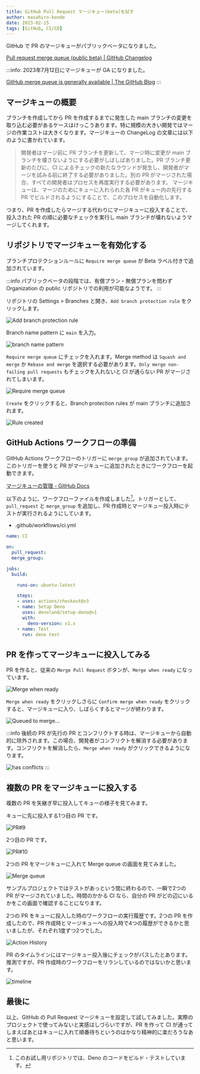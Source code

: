 ```yaml
---
title: GitHub Pull Request マージキュー(beta)を試す
author: masahiro-kondo
date: 2023-02-15
tags: [GitHub, CI/CD]
---
```


GitHub で PR のマージキューがパブリックベータになりました。

[Pull request merge queue (public beta) | GitHub Changelog](https://github.blog/changelog/2023-02-08-pull-request-merge-queue-public-beta/)

:::info:
2023年7月12日にマージキューが GA になりました。

[GitHub merge queue is generally available | The GitHub Blog](https://github.blog/2023-07-12-github-merge-queue-is-generally-available/)
:::

## マージキューの概要
ブランチを作成してから PR を作成するまでに発生した main ブランチの変更を取り込む必要があるケースはけっこうあります。特に規模の大きい開発ではマージの作業コストは大きくなります。マージキューの ChangeLog の文章には以下のように書かれています。

> 開発者はマージ前に PR ブランチを更新して、マージ時に変更が main ブランチを壊さないようにする必要がしばしばありました。PR ブランチ更新のたびに、CI によるチェックの新たなラウンドが発生し、開発者がマージを試みる前に終了する必要がありました。別の PR がマージされた場合、すべての開発者はプロセスを再度実行する必要があります。
> マージキューは、マージのためにキューに入れられた各 PR がキュー内の先行する PR でビルドされるようにすることで、このプロセスを自動化します。

つまり、PR を作成したらマージする代わりにマージキューに投入することで、投入された PR の順に必要なチェックを実行し main ブランチが壊れないようマージしてくれます。

## リポジトリでマージキューを有効化する
ブランチプロテクションルールに `Require merge queue` が Beta ラベル付きで追加されています。

:::info
パブリックベータの段階では、有償プラン・無償プランを問わず Organization の public リポジトリでの利用が可能なようです。
:::

リポジトリの Settings > Branches と開き、`Add branch protection rule` をクリックします。

![Add branch protection rule](https://i.gyazo.com/6217d3295f694abac1ac0fada253d9b0.png)

Branch name pattern に `main` を入力。

![branch name pattern](https://i.gyazo.com/bc0ae07d0e773d196813f5568acebdf2.jpg)

`Require merge queue` にチェックを入れます。Merge method は `Squash and merge` か `Rebase and merge` を選択する必要があります。`Only merge non-failing pull requests` もチェックを入れないと CI が通らない PR がマージされてしまいます。

![Require merge queue](https://i.gyazo.com/5efe31573af60092c797f9ee0408f380.png)

`Create` をクリックすると、Branch protection rules が main ブランチに追加されます。

![Rule created](https://i.gyazo.com/8554fbe51e0eb8c53865d3bd75861d72.png)

## GitHub Actions ワークフローの準備
GitHub Actions ワークフローのトリガーに `merge_group` が追加されています。このトリガーを使うと PR がマージキューに追加されたときにワークフローを起動できます。

[マージキューの管理 - GitHub Docs](https://docs.github.com/ja/repositories/configuring-branches-and-merges-in-your-repository/configuring-pull-request-merges/managing-a-merge-queue)

以下のように、ワークフローファイルを作成しました[^1]。トリガーとして、`pull_request` と `merge_group` を追加し、PR 作成時とマージキュー投入時にテストが実行されるようにしています。

[^1]: このお試し用リポジトリでは、Deno のコードをビルド・テストしています。

- .github/workflows/ci.yml

```yaml
name: CI

on:
  pull_request:
  merge_group:

jobs:
  build:

    runs-on: ubuntu-latest

    steps:
    - uses: actions/checkout@v3
    - name: Setup Deno
      uses: denoland/setup-deno@v1
      with:
        deno-version: v1.x
    - name: Test
      run: deno test
```

## PR を作ってマージキューに投入してみる

PR を作ると、従来の `Merge Pull Request` ボタンが、`Merge when ready` になっています。

![Merge when ready](https://i.gyazo.com/62c512dce129acef55115a1dc29ca438.png)

`Merge when ready` をクリックしさらに `Confirm merge when ready` をクリックすると、マージキューに入り、しばらくするとマージが終わります。

![Queued to merge...](https://i.gyazo.com/2e9d1e727a1fcd43b54e623e949eee67.png)

:::info
後続の PR が先行の PR とコンフリクトする時は、マージキューから自動的に除外されます。この場合、開発者がコンフリクトを解消する必要があります。コンフリクトを解消したら、`Merge when ready` がクリックできるようになります。

![has conflicts](https://i.gyazo.com/67b273275a6eb29620c1fae1a345e64b.png)
:::

## 複数の PR をマージキューに投入する
複数の PR を矢継ぎ早に投入してキューの様子を見てみます。

キューに先に投入する1つ目の PR です。

![PR#9](https://i.gyazo.com/11b424a0ef28667bc543ed8e9f181177.png)

2つ目の PR です。

![PR#10](https://i.gyazo.com/75ab24d94cee669fcf7929f8e16828f8.png)

2つの PR をマージキューに入れて Merge queue の画面を見てみました。

![Merge queue](https://i.gyazo.com/74448cfd3e9e8cb6c01acf4a1873bb16.png)

サンプルプロジェクトではテストがあっという間に終わるので、一瞬で2つの PR がマージされていました。時間のかかる CI なら、自分の PR がどの辺にいるかをこの画面で確認することになります。

2つの PR をキューに投入した時のワークフローの実行履歴です。2つの PR を作成したので、PR 作成時とマージキューへの投入時で4つの履歴ができるかと思いましたが、それぞれ1度ずつ2つでした。

![Action History](https://i.gyazo.com/a08240a1074d2564e80a4d4b4fd37147.png)

PR のタイムラインにはマージキュー投入後にチェックがパスしたとあります。推測ですが、PR 作成時のワークフローをリランしているのではないかと思います。

![timeline](https://i.gyazo.com/b5b9760c919b288f3e3e51bbb872628b.png)

## 最後に
以上、GitHub の Pull Request マージキューを設定して試してみました。実際のプロジェクトで使ってみないと実感はしづらいですが、PR を作って CI が通ってしまえばあとはキューに入れて順番待ちというのはかなり精神的に楽だろうなあと思います。
